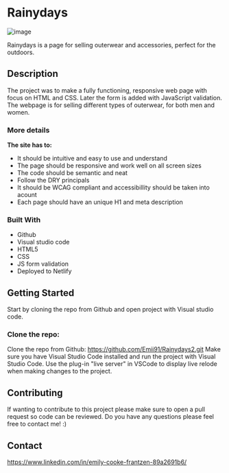 # Rainydays

![image](https://user-images.githubusercontent.com/69647535/168572306-c7267827-a3fc-40ea-9f5f-995bbad3a4f2.png)

Rainydays is a page for selling outerwear and accessories, perfect for the outdoors.

## Description
The project was to make a fully functioning, responsive web page with focus on HTML and CSS. Later the form is added with JavaScript validation. The webpage is for selling different types of outerwear, for both men and women. 

### More details 

<b> The site has to: </b>

- It should be intuitive and easy to use and understand
- The page should be responsive and work well on all screen sizes
- The code should be semantic and neat
- Follow the DRY principals
- It should be WCAG compliant and accessibillity should be taken into acount
- Each page should have an unique H1 and meta description 

### Built With
- Github
- Visual studio code
- HTML5
- CSS
- JS form validation
- Deployed to Netlify

## Getting Started
Start by cloning the repo from Github and open project with Visual studio code.

### Clone the repo:
Clone the repo from Github: https://github.com/Emii91/Rainydays2.git 
Make sure you have Visual Studio Code installed and run the project with Visual Studio Code.
Use the plug-in "live server" in VSCode to display live relode when making changes to the project.

## Contributing
If wanting to contribute to this project please make sure to open a pull request so code can be reviewed.
Do you have any questions please feel free to contact me! :)

## Contact
https://www.linkedin.com/in/emily-cooke-frantzen-89a2691b6/
